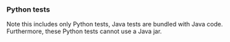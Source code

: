 ### Python tests

Note this includes only Python tests, Java tests are bundled with Java code.
Furthermore, these Python tests cannot use a Java jar.